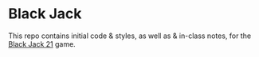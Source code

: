 Black Jack
=========

This repo contains initial code & styles, as well as & in-class notes, for the [Black Jack 21](https://github.com/mlfryman/blackjack21) game. 
